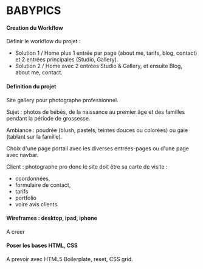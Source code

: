 # BABYPICS

#### Creation du Workflow
Définir le workflow du projet :
- Solution 1 / Home plus 1 entrée par page (about me, tarifs, blog, contact) et 2 entrées principales (Studio, Gallery).
- Solution 2 / Home avec 2 entrées Studio & Gallery, et ensuite Blog, about me, contact.

#### Definition du projet
Site gallery pour photographe professionnel.

Sujet : photos de bébés, de la naissance au premier âge et des familles pendant la période de grossesse.

Ambiance : poudrée (blush, pastels, teintes douces ou colorées) ou gaie (tablant sur la famille).

Choix d'une page portail avec les diverses entrées-pages ou d'une page avec navbar.

Client : photographe pro donc le site doit être sa carte de visite :
- coordonnées, 
- formulaire de contact, 
- tarifs
- portfolio
- voire avis clients.

#### Wireframes : desktop, ipad, iphone
A creer

#### Poser les bases HTML, CSS
A prevoir avec HTML5 Boilerplate, reset, CSS grid.
